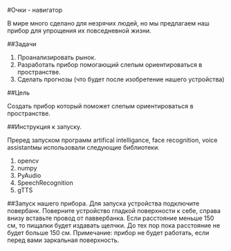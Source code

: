 #Очки - навигатор

В мире много сделано для незрячих людей, но мы предлагаем наш прибор для упрощения их повседневной жизни.

##Задачи
1) Проанализировать рынок.
2) Разработать прибор помогающий слепым ориентироваться в пространстве.
3) Сделать прогнозы (что будет после изобретение нашего устройства)

##Цель

Создать прибор который поможет слепым ориентироваться в пространстве. 

##Инструкция к запуску.

Преред запуском программ  artifical intelligance, face recognition, voice assistantмы использовали следующие библиотеки.
1) opencv
2) numpy
3) PyAudio
4) SpeechRecognition
5) gTTS

##Запуск нашего прибора.
Для запуска устройства подключите повербанк. Поверните устройство гладкой поверхности к себе, справа внизу вставьте провод от паввербанка. 
Если расстояние меньше 150 см, то пищалки будет издавать щелчки. До тех пор пока расстояние не будет больше 150 см.
Примечание: прибор не будет работать, если перед вами заркальная поверхность.
